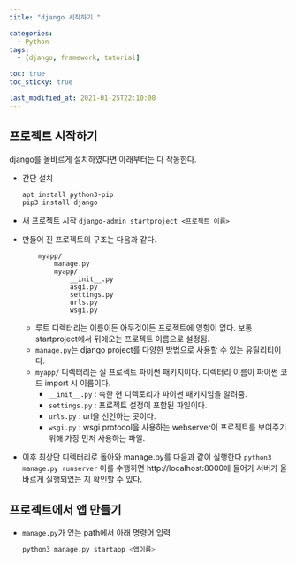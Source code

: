 ```yaml
---
title: "django 시작하기 "

categories:
  - Python
tags:
  - [django, framework, tutorial]

toc: true
toc_sticky: true

last_modified_at: 2021-01-25T22:10:00
---
```


## 프로젝트 시작하기

django를 올바르게 설치하였다면 아래부터는 다 작동한다.

- 간단 설치

  ```bash
  apt install python3-pip
  pip3 install django
  ```

- 새 프로젝트 시작
  `django-admin startproject <프로젝트 이름>`

- 만들어 진 프로젝트의 구조는 다음과 같다.

  ```
      myapp/
          manage.py
          myapp/
              __init__.py
              asgi.py
              settings.py
              urls.py
              wsgi.py
  ```

  - 루트 디렉터리는 이름이든 아무것이든 프로젝트에 영향이 없다. 보통 startproject에서 뒤에오는 프로젝트 이름으로 설정됨.
  - `manage.py`는 django project를 다양한 방법으로 사용할 수 있는 유틸리티이다.
  - `myapp/` 디렉터리는 실 프로젝트 파이썬 패키지이다. 디렉터리 이름이 파이썬 코드 import 시 이름이다.
    - `__init__.py` : 속한 현 디렉토리가 파이썬 패키지임을 알려줌.
    - `settings.py` : 프로젝트 설정이 포함된 파일이다.
    - `urls.py` : url을 선언하는 곳이다.
    - `wsgi.py` : wsgi protocol을 사용하는 webserver이 프로젝트를 보여주기 위해 가장 먼저 사용하는 파일.

- 이후 최상단 디렉터리로 돌아와 manage.py를 다음과 같이 실행한다
  `python3 manage.py runserver`
  이를 수행하면 http://localhost:8000에 들어가 서버가 올바르게 실행되었는 지 확인할 수 있다.

## 프로젝트에서 앱 만들기

- `manage.py`가 있는 path에서 아래 명령어 입력

  ```bash
  python3 manage.py startapp <앱이름>

  ```
